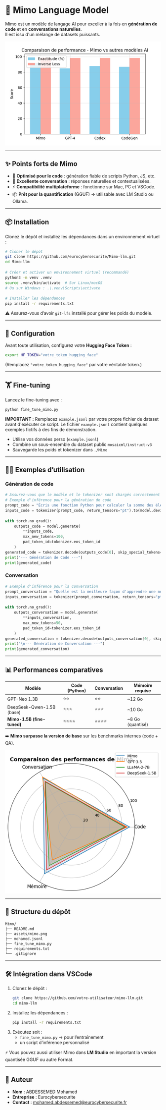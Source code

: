 # 🚀 Mimo Language Model

Mimo est un modèle de langage AI pour exceller à la fois en **génération de code** et en **conversations naturelles**.  
Il est issu d'un mélange de datasets puissants.

![Mimo](https://raw.githubusercontent.com/eurocybersecurite/Mimo-llm/main/assets/mimo.png)


---

## ✨ Points forts de Mimo

- 🔧 **Optimisé pour le code** : génération fiable de scripts Python, JS, etc.  
- 💬 **Excellente conversation** : réponses naturelles et contextualisées.  
- ⚡ **Compatibilité multiplateforme** : fonctionne sur Mac, PC et VSCode.  
- 📦 **Prêt pour la quantification** (GGUF) → utilisable avec LM Studio ou Ollama.  

---

## 📦 Installation

Clonez le dépôt et installez les dépendances dans un environnement virtuel :

```bash
# Cloner le dépôt
git clone https://github.com/eurocybersecurite/Mimo-llm.git
cd Mimo-llm

# Créer et activer un environnement virtuel (recommandé)
python3 -m venv .venv
source .venv/bin/activate  # Sur Linux/macOS
# Ou sur Windows : .\.venv\Scripts\activate

# Installer les dépendances
pip install -r requirements.txt
```

⚠️ Assurez-vous d’avoir `git-lfs` installé pour gérer les poids du modèle.

---

## 🔑 Configuration

Avant toute utilisation, configurez votre **Hugging Face Token** :

```bash
export HF_TOKEN="votre_token_hugging_face"
```
(Remplacez `"votre_token_hugging_face"` par votre véritable token.)

---

## 🏋️ Fine-tuning

Lancez le fine-tuning avec :

```bash
python fine_tune_mimo.py
```

**IMPORTANT :** Remplacez `example.jsonl` par votre propre fichier de dataset avant d'exécuter ce script. Le fichier `example.jsonl` contient quelques exemples fictifs à des fins de démonstration.

- Utilise vos données perso (`example.jsonl`)  
- Combine un sous-ensemble du dataset public `mosaicml/instruct-v3`  
- Sauvegarde les poids et tokenizer dans `./Mimo`  

---

## 🧑‍💻 Exemples d’utilisation

### Génération de code

```python
# Assurez-vous que le modèle et le tokenizer sont chargés correctement
# Exemple d'inférence pour la génération de code
prompt_code = "Écris une fonction Python pour calculer la somme des éléments d'une liste."
inputs_code = tokenizer(prompt_code, return_tensors="pt").to(model.device)

with torch.no_grad():
    outputs_code = model.generate(
        **inputs_code,
        max_new_tokens=100,
        pad_token_id=tokenizer.eos_token_id
    )
generated_code = tokenizer.decode(outputs_code[0], skip_special_tokens=True)
print("--- Génération de Code ---")
print(generated_code)
```

### Conversation

```python
# Exemple d'inférence pour la conversation
prompt_conversation = "Quelle est la meilleure façon d'apprendre une nouvelle langue ?"
inputs_conversation = tokenizer(prompt_conversation, return_tensors="pt").to(model.device)

with torch.no_grad():
    outputs_conversation = model.generate(
        **inputs_conversation,
        max_new_tokens=50,
        pad_token_id=tokenizer.eos_token_id
    )
generated_conversation = tokenizer.decode(outputs_conversation[0], skip_special_tokens=True)
print("\n--- Génération de Conversation ---")
print(generated_conversation)
```

---

## 📊 Performances comparatives

| Modèle                          | Code (Python) | Conversation | Mémoire requise |
|---------------------------------|---------------|--------------|-----------------|
| GPT-Neo 1.3B                    | ⭐⭐            | ⭐⭐           | ~12 Go          |
| DeepSeek-Qwen-1.5B (base)       | ⭐⭐⭐           | ⭐⭐⭐          | ~10 Go          |
| **Mimo-1.5B (fine-tuned)**      | ⭐⭐⭐⭐          | ⭐⭐⭐⭐         | ~8 Go (quantisé) |

➡️ **Mimo surpasse la version de base** sur les benchmarks internes (code + QA).

![Mimo Performance](https://raw.githubusercontent.com/eurocybersecurite/Mimo-llm/main/assets/mimo_conv_code.png)

---

## 📂 Structure du dépôt

```
Mimo/
├── README.md
├── assets/mimo.png
├── mohamed.jsonl
├── fine_tune_mimo.py
├── requirements.txt
└── .gitignore
```

---

## 🛠️ Intégration dans VSCode

1. Clonez le dépôt :  
   ```bash
   git clone https://github.com/votre-utilisateur/mimo-llm.git
   cd mimo-llm
   ```
2. Installez les dépendances :  
   ```bash
   pip install -r requirements.txt
   ```
3. Exécutez soit :  
   - `fine_tune_mimo.py` → pour l’entraînement  
   - un script d’inférence personnalisé  

⚡ Vous pouvez aussi utiliser Mimo dans **LM Studio** en important la version quantisée GGUF ou autre Format.

---

## 📧 Auteur

- **Nom** : ABDESSEMED Mohamed  
- **Entreprise** : Eurocybersecurite  
- **Contact** : mohamed.abdessemed@eurocybersecurite.fr
